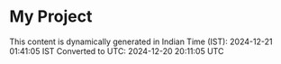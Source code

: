# My Project

This content is dynamically generated in Indian Time (IST): 2024-12-21 01:41:05 IST
Converted to UTC: 2024-12-20 20:11:05 UTC
